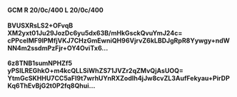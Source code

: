 #### GCM R 20/0c/400 L 20/0c/400
**BVUSXRsLS2+OFvqB**<br/>**XM2yxt01Ju29JozDc6yu5dx63B/mHkGsckQvuYmJ24c=**<br/>**cPPcelMF9lPMfjVKJ7CHzGmEwniQH96VjrvZ6kLBDJgRpR8Yywgy+ndWNN4m2ssdmPzFjr+OY4OviTx6...**<br/><br/>
**6z8TNB1sumNPHZf5**<br/>**yPSILREGhkO+m4kcQLLSiWhZS71JVZr2qZMvQjAsUOQ=**<br/>**YtmGcSKHHU7CC5aFl9t7wrhUYnRXZodIh4jJw8cvZL3AufFekyau+PirDPKq6ThEvBjG2t0P2fq8Qhui...**